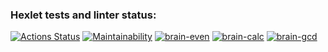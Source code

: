 ### Hexlet tests and linter status:
[![Actions Status](https://github.com/Enilre/python-project-lvl1/workflows/hexlet-check/badge.svg)](https://github.com/Enilre/python-project-lvl1/actions)
[![Maintainability](https://api.codeclimate.com/v1/badges/a99a88d28ad37a79dbf6/maintainability)](https://codeclimate.com/github/codeclimate/codeclimate/maintainability)
[![brain-even](https://asciinema.org/a/ha9eh8DBjrgA9mgYgQpEAn5MI.svg)](https://asciinema.org/a/ha9eh8DBjrgA9mgYgQpEAn5MI)
[![brain-calc](https://asciinema.org/a/2vEhPV1swpqgYqGcPuxtdBXrA.svg)](https://asciinema.org/a/2vEhPV1swpqgYqGcPuxtdBXrA)
[![brain-gcd](https://asciinema.org/a/cS6Gbj1wLbeloVMRPs27Am3hZ.svg)](https://asciinema.org/a/cS6Gbj1wLbeloVMRPs27Am3hZ)
